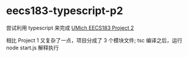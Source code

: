 # eecs183-typescript-p2

尝试利用 typescript 来完成 [UMich EECS183 Project 2](https://eecs183.github.io/p2-rps/)

相比 Project 1 又复杂了一点，项目分成了 3 个模块文件; tsc 编译之后，运行 node start.js 解释执行
